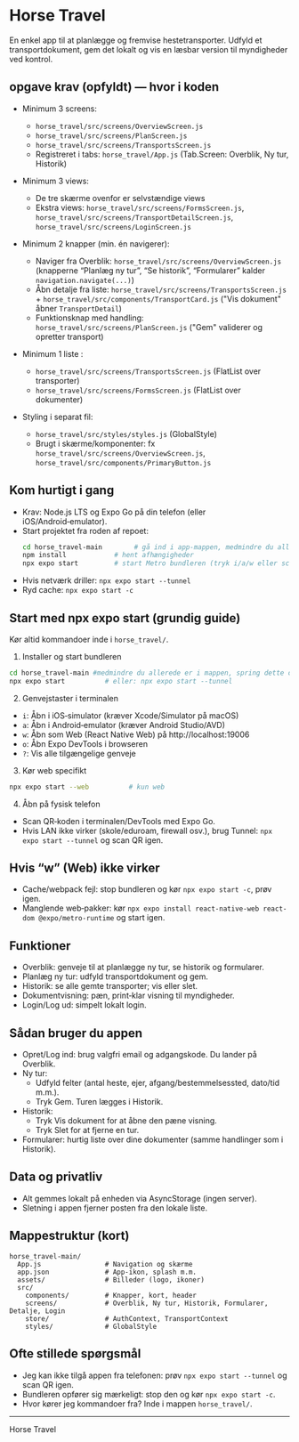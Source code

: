 # Horse Travel

En enkel app til at planlægge og fremvise hestetransporter. Udfyld et transportdokument, gem det lokalt og vis en læsbar version til myndigheder ved kontrol.


## opgave krav (opfyldt) — hvor i koden
- Minimum 3 screens:
  - `horse_travel/src/screens/OverviewScreen.js`
  - `horse_travel/src/screens/PlanScreen.js`
  - `horse_travel/src/screens/TransportsScreen.js`
  - Registreret i tabs: `horse_travel/App.js` (Tab.Screen: Overblik, Ny tur, Historik)

- Minimum 3 views:
  - De tre skærme ovenfor er selvstændige views
  - Ekstra views: `horse_travel/src/screens/FormsScreen.js`, `horse_travel/src/screens/TransportDetailScreen.js`, `horse_travel/src/screens/LoginScreen.js`

- Minimum 2 knapper (min. én navigerer):
  - Naviger fra Overblik: `horse_travel/src/screens/OverviewScreen.js` (knapperne “Planlæg ny tur”, “Se historik”, “Formularer” kalder `navigation.navigate(...)`)
  - Åbn detalje fra liste: `horse_travel/src/screens/TransportsScreen.js` + `horse_travel/src/components/TransportCard.js` ("Vis dokument" åbner `TransportDetail`)
  - Funktionsknap med handling: `horse_travel/src/screens/PlanScreen.js` ("Gem" validerer og opretter transport)

- Minimum 1 liste :
  - `horse_travel/src/screens/TransportsScreen.js` (FlatList over transporter)
  - `horse_travel/src/screens/FormsScreen.js` (FlatList over dokumenter)

- Styling i separat fil:
  - `horse_travel/src/styles/styles.js` (GlobalStyle)
  - Brugt i skærme/komponenter: fx `horse_travel/src/screens/OverviewScreen.js`, `horse_travel/src/components/PrimaryButton.js`

## Kom hurtigt i gang
- Krav: Node.js LTS og Expo Go på din telefon (eller iOS/Android‑emulator).
- Start projektet fra roden af repoet:
  ```bash
  cd horse_travel-main        # gå ind i app-mappen, medmindre du allerede er i mappen så spring over. 
  npm install            # hent afhængigheder
  npx expo start         # start Metro bundleren (tryk i/a/w eller scan QR)
  ```
- Hvis netværk driller: `npx expo start --tunnel`
- Ryd cache: `npx expo start -c`

## Start med npx expo start (grundig guide)
Kør altid kommandoer inde i `horse_travel/`.

1) Installer og start bundleren
```bash
cd horse_travel-main #medmindre du allerede er i mappen, spring dette over. 
npx expo start          # eller: npx expo start --tunnel
```

2) Genvejstaster i terminalen
- `i`: Åbn i iOS‑simulator (kræver Xcode/Simulator på macOS)
- `a`: Åbn i Android‑emulator (kræver Android Studio/AVD)
- `w`: Åbn som Web (React Native Web) på http://localhost:19006
- `o`: Åbn Expo DevTools i browseren
- `?`: Vis alle tilgængelige genveje

3) Kør web specifikt
```bash
npx expo start --web          # kun web
```

4) Åbn på fysisk telefon
- Scan QR‑koden i terminalen/DevTools med Expo Go.
- Hvis LAN ikke virker (skole/eduroam, firewall osv.), brug Tunnel: `npx expo start --tunnel` og scan QR igen.

## Hvis “w” (Web) ikke virker
- Cache/webpack fejl: stop bundleren og kør `npx expo start -c`, prøv igen.
- Manglende web‑pakker: kør `npx expo install react-native-web react-dom @expo/metro-runtime` og start igen.

## Funktioner
- Overblik: genveje til at planlægge ny tur, se historik og formularer.
- Planlæg ny tur: udfyld transportdokument og gem.
- Historik: se alle gemte transporter; vis eller slet.
- Dokumentvisning: pæn, print‑klar visning til myndigheder.
- Login/Log ud: simpelt lokalt login.

## Sådan bruger du appen
- Opret/Log ind: brug valgfri email og adgangskode. Du lander på Overblik.
- Ny tur:
  - Udfyld felter (antal heste, ejer, afgang/bestemmelsessted, dato/tid m.m.).
  - Tryk Gem. Turen lægges i Historik.
- Historik:
  - Tryk Vis dokument for at åbne den pæne visning.
  - Tryk Slet for at fjerne en tur.
- Formularer: hurtig liste over dine dokumenter (samme handlinger som i Historik).

## Data og privatliv
- Alt gemmes lokalt på enheden via AsyncStorage (ingen server).
- Sletning i appen fjerner posten fra den lokale liste.

## Mappestruktur (kort)
```
horse_travel-main/
  App.js                # Navigation og skærme
  app.json              # App‑ikon, splash m.m.
  assets/               # Billeder (logo, ikoner)
  src/
    components/         # Knapper, kort, header
    screens/            # Overblik, Ny tur, Historik, Formularer, Detalje, Login
    store/              # AuthContext, TransportContext
    styles/             # GlobalStyle
```

## Ofte stillede spørgsmål
- Jeg kan ikke tilgå appen fra telefonen: prøv `npx expo start --tunnel` og scan QR igen.
- Bundleren opfører sig mærkeligt: stop den og kør `npx expo start -c`.
- Hvor kører jeg kommandoer fra? Inde i mappen `horse_travel/`.


---
Horse Travel
